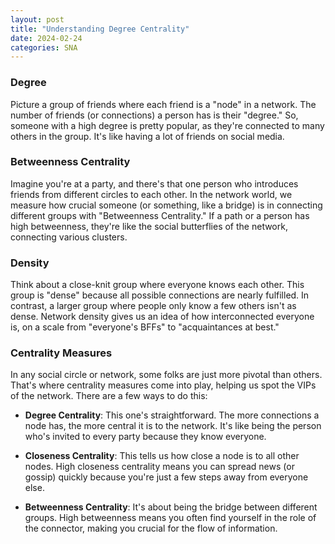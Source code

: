 ```yaml
---
layout: post
title: "Understanding Degree Centrality"
date: 2024-02-24
categories: SNA
---
```


### Degree

Picture a group of friends where each friend is a "node" in a network. The number of friends (or connections) a person has is their "degree." So, someone with a high degree is pretty popular, as they're connected to many others in the group. It's like having a lot of friends on social media.

### Betweenness Centrality

Imagine you're at a party, and there's that one person who introduces friends from different circles to each other. In the network world, we measure how crucial someone (or something, like a bridge) is in connecting different groups with "Betweenness Centrality." If a path or a person has high betweenness, they're like the social butterflies of the network, connecting various clusters.


### Density

Think about a close-knit group where everyone knows each other. This group is "dense" because all possible connections are nearly fulfilled. In contrast, a larger group where people only know a few others isn't as dense. Network density gives us an idea of how interconnected everyone is, on a scale from "everyone's BFFs" to "acquaintances at best."

### Centrality Measures

In any social circle or network, some folks are just more pivotal than others. That's where centrality measures come into play, helping us spot the VIPs of the network. There are a few ways to do this:

- **Degree Centrality**: This one's straightforward. The more connections a node has, the more central it is to the network. It's like being the person who's invited to every party because they know everyone.
  
- **Closeness Centrality**: This tells us how close a node is to all other nodes. High closeness centrality means you can spread news (or gossip) quickly because you're just a few steps away from everyone else.

- **Betweenness Centrality**: It's about being the bridge between different groups. High betweenness means you often find yourself in the role of the connector, making you crucial for the flow of information.

